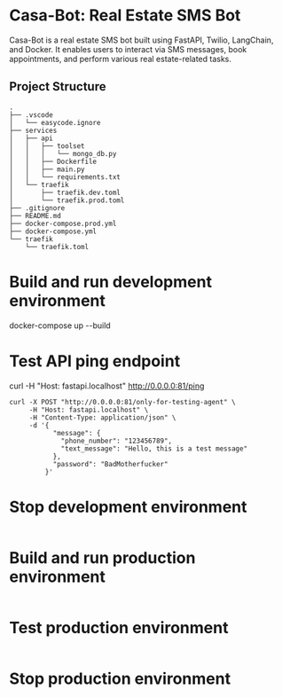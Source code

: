 # Casa-Bot: Real Estate SMS Bot

Casa-Bot is a real estate SMS bot built using FastAPI, Twilio, LangChain, and Docker. It enables users to interact via SMS messages, book appointments, and perform various real estate-related tasks.

## Project Structure

```plaintext
.
├── .vscode
│   └── easycode.ignore
├── services
│   ├── api
│   │   ├── toolset
│   │   │   └── mongo_db.py
│   │   ├── Dockerfile
│   │   ├── main.py
│   │   └── requirements.txt
│   └── traefik
│       ├── traefik.dev.toml
│       └── traefik.prod.toml
├── .gitignore
├── README.md
├── docker-compose.prod.yml
├── docker-compose.yml
└── traefik
    └── traefik.toml
```
# Build and run development environment
docker-compose up --build

# Test API ping endpoint
curl -H "Host: fastapi.localhost" http://0.0.0.0:81/ping

```
curl -X POST "http://0.0.0.0:81/only-for-testing-agent" \
     -H "Host: fastapi.localhost" \
     -H "Content-Type: application/json" \
     -d '{
           "message": {
             "phone_number": "123456789",
             "text_message": "Hello, this is a test message"
           },
           "password": "BadMotherfucker"
         }'

```

# Stop development environment
```docker-compose down
```

# Build and run production environment
```docker-compose -f docker-compose.prod.yml up --build
```
# Test production environment
```curl https://subdomain.example.com
```
# Stop production environment
```docker-compose -f docker-compose.prod.yml down
```
